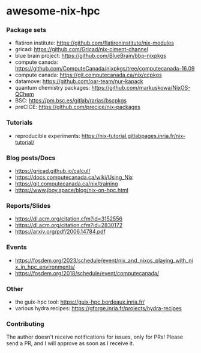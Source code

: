 # awesome-nix-hpc

### Package sets
- flatiron institute: https://github.com/flatironinstitute/nix-modules
- gricad: https://github.com/Gricad/nix-ciment-channel
- blue brain project: https://github.com/BlueBrain/bbp-nixpkgs
- compute canada: https://github.com/ComputeCanada/nixpkgs/tree/computecanada-16.09
- compute canada: https://git.computecanada.ca/nix/ccpkgs
- datamove: https://github.com/oar-team/nur-kapack
- quantum chemistry packages: https://github.com/markuskowa/NixOS-QChem
- BSC: https://pm.bsc.es/gitlab/rarias/bscpkgs
- preCICE: https://github.com/precice/nix-packages

### Tutorials
- reproducible experiments: https://nix-tutorial.gitlabpages.inria.fr/nix-tutorial/

### Blog posts/Docs
- https://gricad.github.io/calcul/
- https://docs.computecanada.ca/wiki/Using_Nix  
- https://git.computecanada.ca/nix/training  
- https://www.jboy.space/blog/nix-on-hpc.html

### Reports/Slides
- https://dl.acm.org/citation.cfm?id=3152556
- https://dl.acm.org/citation.cfm?id=2830172
- https://arxiv.org/pdf/2006.14784.pdf

### Events
- https://fosdem.org/2023/schedule/event/nix_and_nixos_playing_with_nix_in_hpc_environments/
- https://fosdem.org/2018/schedule/event/computecanada/

### Other
- the guix-hpc tool: https://guix-hpc.bordeaux.inria.fr/ 
- various hydra recipes: https://gforge.inria.fr/projects/hydra-recipes

### Contributing
The author doesn't receive notifications for issues, only for PRs! Please send a PR, and I will approve as soon as I receive it.

